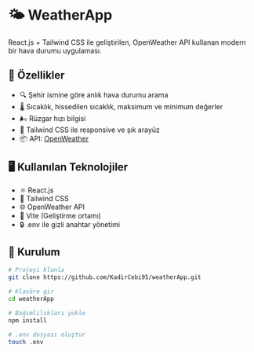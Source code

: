 # 🌤️ WeatherApp

React.js + Tailwind CSS ile geliştirilen, OpenWeather API kullanan modern bir hava durumu uygulaması.


## 🚀 Özellikler

- 🔍 Şehir ismine göre anlık hava durumu arama
- 🌡️ Sıcaklık, hissedilen sıcaklık, maksimum ve minimum değerler
- 🌬️ Rüzgar hızı bilgisi
- 🎨 Tailwind CSS ile responsive ve şık arayüz
- 📦 API: [OpenWeather](https://openweathermap.org/api)

## 🖥️ Kullanılan Teknolojiler

- ⚛️ React.js
- 💨 Tailwind CSS
- 🌐 OpenWeather API
- 🧪 Vite (Geliştirme ortamı)
- 🔒 .env ile gizli anahtar yönetimi



## 🔧 Kurulum

```bash
# Projeyi klonla
git clone https://github.com/KadirCebi95/weatherApp.git

# Klasöre gir
cd weatherApp

# Bağımlılıkları yükle
npm install

# .env dosyası oluştur
touch .env
